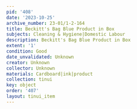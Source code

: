 ```yaml
---
pid: '408'
date: '2023-10-25'
archive_number: 23-01/1-2-164
title: Beckitt's Bag Blue Product in Box
subjects: Cleaning & Hygiene|Domestic Labour
description: Beckitt's Bag Blue Product in Box
extent: '1'
condition: Good
date_unvalidated: Unknown
creator: Unknown
collector: Unknown
materials: Cardboard|ink|product
collection: tinui
key: object
order: '407'
layout: tinui_item
---
```

